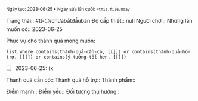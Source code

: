 <sub>Ngày tạo: 2023-06-25 •  Ngày sửa lần cuối: `=this.file.mday`</sub>

Trạng thái:: #tt-⚪/chưabắtđầubàn
Độ cấp thiết:: null
Người chơi::
Những lần muốn có:: 2023-06-25

Phục vụ cho thành quả mong muốn:
```dataview
list where contains(thành-quả-cần-có, [[]]) or contains(thành-quả-hỗ-trợ, [[]]) or contains(ý-tưởng-tốt-hơn, [[]]) 
```

- [ ] 2023-06-25:  (x

Thành quả cần có::
Thành quả hỗ trợ::
Thành phẩm::

Điểm mạnh::
Điểm yếu::
Đối tượng thụ hưởng::

